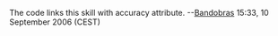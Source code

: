 The code links this skill with accuracy attribute.
--[Bandobras](User:Bandobras "wikilink") 15:33, 10 September 2006 (CEST)